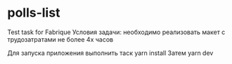 # polls-list
Test task for Fabrique
Условия задачи: необходимо реализовать макет с трудозатратами не более 4х часов

Для запуска приложения выполнить таск yarn install
Затем yarn dev
